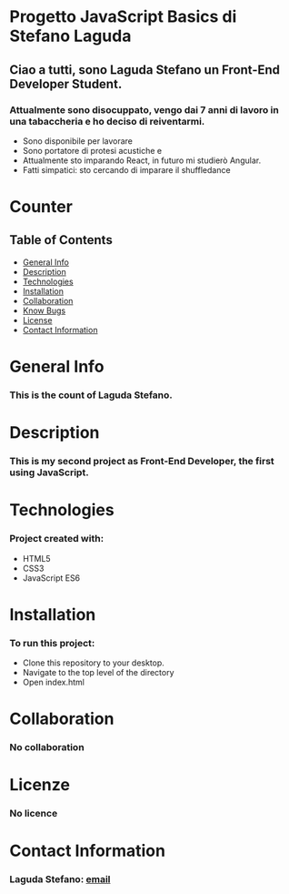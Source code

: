 # Progetto JavaScript Basics di Stefano Laguda

## Ciao a tutti, sono Laguda Stefano un Front-End Developer Student.

### Attualmente sono disocuppato, vengo dai 7 anni di lavoro in una tabaccheria e ho deciso di reiventarmi.
* Sono disponibile per lavorare
* Sono portatore di protesi acustiche e
* Attualmente sto imparando React, in futuro mi studierò Angular.
* Fatti simpatici: sto cercando di imparare il shuffledance


# Counter

## Table of Contents
- [General Info](#general-info)
- [Description](#description)
- [Technologies](#technologies)
- [Installation](#installation)
- [Collaboration](#collaboration)
- [Know Bugs](#know-bugs)
- [License](#license)
- [Contact Information](#contacts)

# General Info
### This is the count of Laguda Stefano.

# Description
### This is my second project as Front-End Developer, the first using JavaScript.

# Technologies 
### Project created with:
  - HTML5
  - CSS3
  - JavaScript ES6

# Installation
### To run this project:
  - Clone this repository to your desktop.
  - Navigate to the top level of the directory
  - Open index.html

# Collaboration
### No collaboration

# Licenze
### No licence

# Contact Information
### Laguda Stefano: [email](laguda92@gmail.com)
